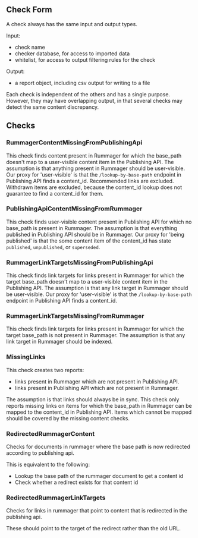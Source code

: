 ## Check Form

A check always has the same input and output types.

Input:

- check name
- checker database, for access to imported data
- whitelist, for access to output filtering rules for the check

Output:

- a report object, including csv output for writing to a file

Each check is independent of the others and has a single purpose.
However, they may have overlapping output, in that several checks may detect the same content discrepancy.

## Checks

### RummagerContentMissingFromPublishingApi

This check finds content present in Rummager for which the base_path doesn't map to a user-visible content item in the Publishing API.
The assumption is that anything present in Rummager should be user-visible.
Our proxy for 'user-visible' is that the `/lookup-by-base-path` endpoint in Publishing API finds a content_id.
Recommended links are excluded.
Withdrawn items are excluded, because the content_id lookup does not guarantee to find a content_id for them.

### PublishingApiContentMissingFromRummager

This check finds user-visible content present in Publishing API for which no base_path is present in Rummager.
The assumption is that everything published in Publishing API should be in Rummager.
Our proxy for 'being published' is that the some content item of the content_id has state `published`, `unpublished`, or `superseded`.

### RummagerLinkTargetsMissingFromPublishingApi

This check finds link targets for links present in Rummager for which the target base_path doesn't map to a user-visible content item in the Publishing API.
The assumption is that any link target in Rummager should be user-visible.
Our proxy for 'user-visible' is that the `/lookup-by-base-path` endpoint in Publishing API finds a content_id.

### RummagerLinkTargetsMissingFromRummager

This check finds link targets for links present in Rummager for which the target base_path is not present in Rummager.
The assumption is that any link target in Rummager should be indexed.

### MissingLinks

This check creates two reports:

- links present in Rummager which are not present in Publishing API.
- links present in Publishing API which are not present in Rummager.

The assumption is that links should always be in sync.
This check only reports missing links on items for which the base_path in Rummager can be mapped to the content_id in Publishing API.
Items which cannot be mapped should be covered by the missing content checks.

### RedirectedRummagerContent

Checks for documents in rummager where the base path is now redirected according to publishing api.

This is equivalent to the following:

- Lookup the base path of the rummager document to get a content id
- Check whether a redirect exists for that content id

### RedirectedRummagerLinkTargets

Checks for links in rummager that point to content that is redirected in the publishing api.

These should point to the target of the redirect rather than the old URL.

